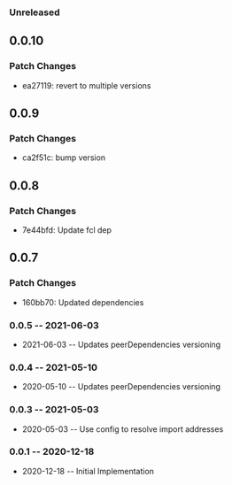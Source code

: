 ### Unreleased

## 0.0.10

### Patch Changes

- ea27119: revert to multiple versions

## 0.0.9

### Patch Changes

- ca2f51c: bump version

## 0.0.8

### Patch Changes

- 7e44bfd: Update fcl dep

## 0.0.7

### Patch Changes

- 160bb70: Updated dependencies

### 0.0.5 -- 2021-06-03

- 2021-06-03 -- Updates peerDependencies versioning

### 0.0.4 -- 2021-05-10

- 2020-05-10 -- Updates peerDependencies versioning

### 0.0.3 -- 2021-05-03

- 2020-05-03 -- Use config to resolve import addresses

### 0.0.1 -- 2020-12-18

- 2020-12-18 -- Initial Implementation
